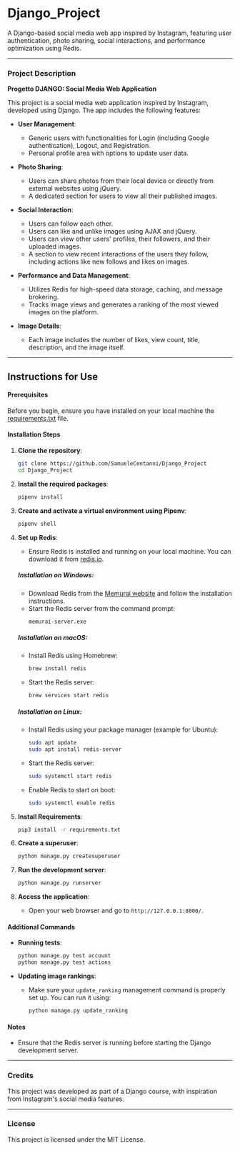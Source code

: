 # Django_Project
A Django-based social media web app inspired by Instagram, featuring user authentication, photo sharing, social interactions, and performance optimization using Redis.

-----------------------------------------------------------------------------------------------------------------------------------------------------------------

### Project Description

**Progetto DJANGO: Social Media Web Application**

This project is a social media web application inspired by Instagram, developed using Django. The app includes the following features:

- **User Management**:
  - Generic users with functionalities for Login (including Google authentication), Logout, and Registration.
  - Personal profile area with options to update user data.

- **Photo Sharing**:
  - Users can share photos from their local device or directly from external websites using jQuery.
  - A dedicated section for users to view all their published images.

- **Social Interaction**:
  - Users can follow each other.
  - Users can like and unlike images using AJAX and jQuery.
  - Users can view other users' profiles, their followers, and their uploaded images.
  - A section to view recent interactions of the users they follow, including actions like new follows and likes on images.

- **Performance and Data Management**:
  - Utilizes Redis for high-speed data storage, caching, and message brokering.
  - Tracks image views and generates a ranking of the most viewed images on the platform.

- **Image Details**:
  - Each image includes the number of likes, view count, title, description, and the image itself.

-----------------------------------------------------------------------------------------------------------------------------------------------------------------

## Instructions for Use

#### Prerequisites

Before you begin, ensure you have installed on your local machine the [requirements.txt](https://github.com/SamueleCentanni/Django_Project/blob/main/requirements.txt) file.

#### Installation Steps

1. **Clone the repository**:
    ```sh
    git clone https://github.com/SamueleCentanni/Django_Project
    cd Django_Project
    ```

2. **Install the required packages**:
    ```sh
    pipenv install
    ```

3. **Create and activate a virtual environment using Pipenv**:
    ```sh
    pipenv shell
    ```  

4. **Set up Redis**:
    - Ensure Redis is installed and running on your local machine. You can download it from [redis.io](https://redis.io/download).
    
    ##### Installation on Windows:
    - Download Redis from the [Memurai website](https://www.memurai.com/get-memurai) and follow the installation instructions.
    - Start the Redis server from the command prompt:
      ```sh
      memurai-server.exe
      ```

    ##### Installation on macOS:
    - Install Redis using Homebrew:
      ```sh
      brew install redis
      ```
    - Start the Redis server:
      ```sh
      brew services start redis
      ```

    ##### Installation on Linux:
    - Install Redis using your package manager (example for Ubuntu):
      ```sh
      sudo apt update
      sudo apt install redis-server
      ```
    - Start the Redis server:
      ```sh
      sudo systemctl start redis
      ```
    - Enable Redis to start on boot:
      ```sh
      sudo systemctl enable redis
      ```

5. **Install Requirements**:
    ```sh
    pip3 install -r requirements.txt
    ```

6. **Create a superuser**:
    ```sh
    python manage.py createsuperuser
    ```

7. **Run the development server**:
    ```sh
    python manage.py runserver
    ```

8. **Access the application**:
    - Open your web browser and go to `http://127.0.0.1:8000/`.

#### Additional Commands

- **Running tests**:
    ```sh
    python manage.py test account
    python manage.py test actions
    ```

- **Updating image rankings**:
    - Make sure your `update_ranking` management command is properly set up. You can run it using:
      ```sh
      python manage.py update_ranking
      ```

#### Notes

- Ensure that the Redis server is running before starting the Django development server.
-----------------------------------------------------------------------------------------------------------------------------------------------------------------
### Credits

This project was developed as part of a Django course, with inspiration from Instagram's social media features.

-----------------------------------------------------------------------------------------------------------------------------------------------------------------

### License

This project is licensed under the MIT License.
